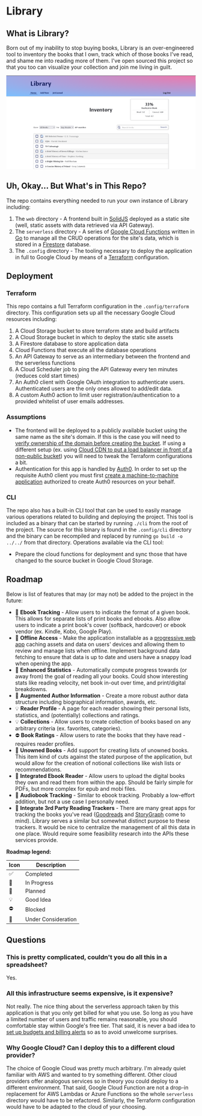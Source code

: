 # Library

## What is Library?

Born out of my inability to stop buying books, Library is an over-engineered tool to inventory the books that I own, track which of those books I've read, and shame me into reading more of them. I've open sourced this project so that you too can visualize your collection and join me living in guilt.

![A screen capture of the Library website homepage.](./docs/assets/homepage-screenshot.png)

## Uh, Okay... But What's in This Repo?

The repo contains everything needed to run your own instance of Library including:

1. The `web` directory - A frontend built in [SolidJS](https://www.solidjs.com/) deployed as a static site (well, static assets with data retrieved via API Gateway).
1. The `serverless` directory - A series of [Google Cloud Functions](https://cloud.google.com/docs/overview) written in [Go](https://go.dev/) to manage all the CRUD operations for the site's data, which is stored in a [Firestore](https://cloud.google.com/firestore) database.
1. The `.config` directory - The tooling necessary to deploy the application in full to Google Cloud by means of a [Terraform](https://developer.hashicorp.com/terraform) configuration.

## Deployment

### Terraform

This repo contains a full Terraform configuration in the `.config/terraform` directory. This configuration sets up all the necessary Google Cloud resources including:

1. A Cloud Storage bucket to store terraform state and build artifacts
1. A Cloud Storage bucket in which to deploy the static site assets
1. A Firestore database to store application data
1. Cloud Functions that execute all the database operations
1. An API Gateway to serve as an intermediary between the frontend and the serverless functions
1. A Cloud Scheduler job to ping the API Gateway every ten minutes (reduces cold start times)
1. An Auth0 client with Google OAuth integration to authenticate users. Authenticated users are the only ones allowed to add/edit data.
1. A custom Auth0 action to limit user registration/authentication to a provided whitelist of user emails addresses.

### Assumptions

- The frontend will be deployed to a publicly available bucket using the same name as the site's domain. If this is the case you will need to [verify ownership of the domain before creating the bucket](https://cloud.google.com/storage/docs/domain-name-verification). If using a different setup (ex. using [Cloud CDN to put a load balancer in front of a non-public bucket](https://cloud.google.com/cdn/docs/setting-up-cdn-with-bucket)) you will need to tweak the Terraform configurations a bit.
- Authentication for this app is handled by [Auth0](https://auth0.com/docs). In order to set up the requisite Auth0 client you must first [create a machine-to-machine application](https://registry.terraform.io/providers/auth0/auth0/latest/docs/guides/quickstart) authorized to create Auth0 resources on your behalf.

### CLI

The repo also has a built-in CLI tool that can be used to easily manage various operations related to building and deploying the project. This tool is included as a binary that can be started by running `./cli` from the root of the project. The source for this binary is found in the `.config/cli` directory and the binary can be recompiled and replaced by running `go build -o ../../` from that directory. Operations available via the CLI tool:

- Prepare the cloud functions for deployment and sync those that have changed to the source bucket in Google Cloud Storage.

## Roadmap

Below is list of features that may (or may not) be added to the project in the future:

- 🚧 **Ebook Tracking** - Allow users to indicate the format of a given book. This allows for separate lists of print books and ebooks. Also allow users to indicate a print book's cover (softback, hardcover) or ebook vendor (ex. Kindle, Kobo, Google Play).
- 🚧 **Offline Access** - Make the application installable as a [progressive web app](https://web.dev/explore/progressive-web-apps) caching assets and data on users' devices and allowing them to review and manage lists when offline. Implement background data fetching to ensure that data is up to date and users have a snappy load when opening the app.
- 📆 **Enhanced Statistics** - Automatically compute progress towards (or away from) the goal of reading all your books. Could show interesting stats like reading velocity, net book in-out over time, and print/digital breakdowns.
- 📆 **Augmented Author Information** - Create a more robust author data structure including biographical information, awards, etc.
- 💡 **Reader Profile** - A page for each reader showing their personal lists, statistics, and (potentially) collections and ratings.
- 💡 **Collections** - Allow users to create collection of books based on any arbitrary criteria (ex. favorites, categories).
- ⛔ **Book Ratings** - Allow users to rate the books that they have read - requires reader profiles.
- 🤔 **Unowned Books** - Add support for creating lists of unowned books. This item kind of cuts against the stated purpose of the application, but would allow for the creation of notional collections like wish lists or recommendations.
- 🤔 **Integrated Ebook Reader** - Allow users to upload the digital books they own and read them from within the app. Should be fairly simple for PDFs, but more complex for epub and mobi files.
- 🤔 **Audiobook Tracking** - Similar to ebook tracking. Probably a low-effort addition, but not a use case I personally need.
- 🤔 **Integrate 3rd Party Reading Trackers** - There are many great apps for tracking the books you've read ([Goodreads](https://www.goodreads.com/) and [StoryGraph](https://www.thestorygraph.com/) come to mind). Library serves a similar but somewhat distinct purpose to these trackers. It would be nice to centralize the management of all this data in one place. Would require some feasibility research into the APIs these services provide.

**Roadmap legend:**

| Icon | Description         |
| ---- | ------------------- |
| ✅   | Completed           |
| 🚧   | In Progress         |
| 📆   | Planned             |
| 💡   | Good Idea           |
| ⛔   | Blocked             |
| 🤔   | Under Consideration |

## Questions

### This is pretty complicated, couldn't you do all this in a spreadsheet?

Yes.

### All this infrastructure seems expensive, is it expensive?

Not really. The nice thing about the serverless approach taken by this application is that you only get billed for what you use. So long as you have a limited number of users and traffic remains reasonable, you should comfortable stay within Google's free tier. That said, it is never a bad idea to [set up budgets and billing alerts](https://cloud.google.com/billing/docs/how-to/budgets) so as to avoid unwelcome surprises.

### Why Google Cloud? Can I deploy this to a different cloud provider?

The choice of Google Cloud was pretty much arbitrary. I'm already quiet familiar with AWS and wanted to try something different. Other cloud providers offer analogous services so in theory you could deploy to a different environment. That said, Google Cloud Function are not a drop-in replacement for AWS Lambdas or Azure Functions so the whole `serverless` directory would have to be refactored. Similarly, the Terraform configuration would have to be adapted to the cloud of your choosing.
